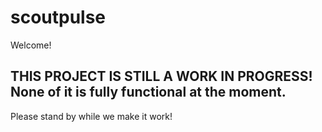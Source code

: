 # scoutpulse

Welcome!

## THIS PROJECT IS STILL A WORK IN PROGRESS! None of it is fully functional at the moment.

Please stand by while we make it work!
